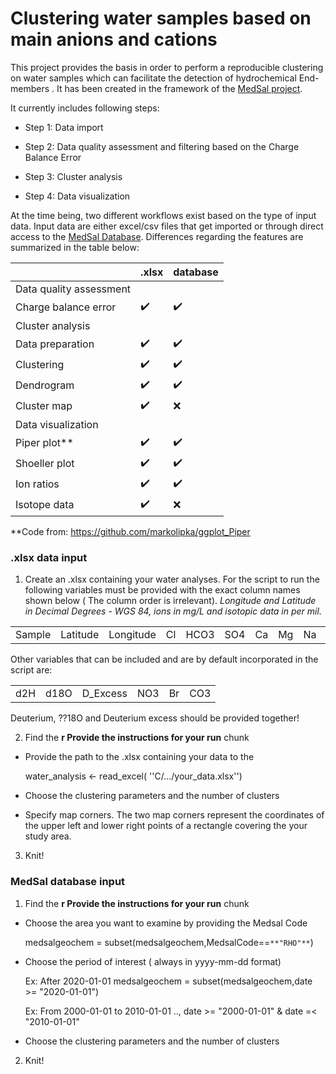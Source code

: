 # Clustering water samples based on main anions and cations

This project provides the basis in order to perform a reproducible clustering on water samples which can facilitate the detection of hydrochemical End-members . It has been created in the framework of the [MedSal project](https://medsal.eu/).

It currently includes following steps:

-   Step 1: Data import

-   Step 2: Data quality assessment and filtering based on the Charge Balance Error

-   Step 3: Cluster analysis

-   Step 4: Data visualization

At the time being, two different workflows exist based on the type of input data. Input data are either excel/csv files that get imported or through direct access to the [MedSal Database](https://www.uhydro.de/medsaldba). Differences regarding the features are summarized in the table below:



|                         | .xlsx              | database           |
|-------------------------|--------------------|--------------------|
| Data quality assessment |                    |                    |
| Charge balance error    | :heavy_check_mark: | :heavy_check_mark: |
| Cluster analysis        |                    |                    |
| Data preparation        | :heavy_check_mark: | :heavy_check_mark: |
| Clustering              | :heavy_check_mark: | :heavy_check_mark: |
| Dendrogram              | :heavy_check_mark: | :heavy_check_mark: |
| Cluster map             | :heavy_check_mark: |       :x:          |
| Data visualization      |                    |                    |
| Piper plot**            | :heavy_check_mark: | :heavy_check_mark: |
| Shoeller plot           | :heavy_check_mark: | :heavy_check_mark: |
| Ion ratios              | :heavy_check_mark: | :heavy_check_mark: |
| Isotope data            | :heavy_check_mark: | :x:                |

**Code from: <https://github.com/markolipka/ggplot_Piper>


### .xlsx data input

1)  Create an .xlsx containing your water analyses. For the script to run the following variables must be provided with the exact column names shown below ( The column order is irrelevant). *Longitude and Latitude in Decimal Degrees - WGS 84, ions in mg/L and isotopic data in per mil.*



|        |          |           |    |      |     |    |    |    |   |    
|--------|----------|-----------|----|------|-----|----|----|----|---|
| Sample | Latitude | Longitude | Cl | HCO3 | SO4 | Ca | Mg | Na | K |




Other variables that can be included and are by default incorporated in the script are:

|     |      |          |     |    |     |
|-----|------|----------|-----|----|-----|
| d2H | d18O | D_Excess | NO3 | Br | CO3 |

Deuterium, ??18O and Deuterium excess should be provided together!




2)  Find the **r Provide the instructions for your run** chunk

-   Provide the path to the .xlsx containing your data to the

    water_analysis \<- read_excel( ''C/.../your_data.xlsx'')

-   Choose the clustering parameters and the number of clusters

-   Specify map corners. The two map corners represent the coordinates of the upper left and lower right points of a rectangle covering the your study area.

3)  Knit!



### MedSal database input

1)  Find the **r Provide the instructions for your run** chunk

-   Choose the area you want to examine by providing the Medsal Code

    medsalgeochem = subset(medsalgeochem,MedsalCode==`**"RHO"**`)

-   Choose the period of interest ( always in yyyy-mm-dd format)

    Ex: After 2020-01-01 medsalgeochem = subset(medsalgeochem,date \>= "2020-01-01")

    Ex: From 2000-01-01 to 2010-01-01 .., date \>= "2000-01-01" & date =\< "2010-01-01"

-   Choose the clustering parameters and the number of clusters

2)  Knit!
